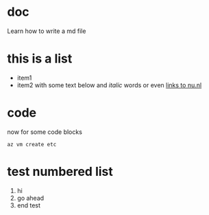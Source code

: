 # doc
Learn how to write a md file

# this is a list
* item1
* item2
with some text below and *italic* words or even [links to nu.nl](http://nu.nl)

# code
now for some code blocks

`
az vm create etc
`

# test numbered list
1. hi
2. go ahead
3. end test
